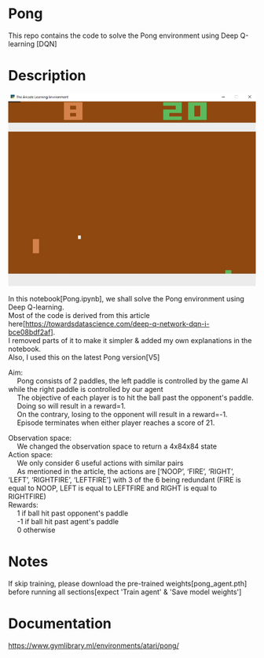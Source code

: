 # Pong
This repo contains the code to solve the Pong environment using Deep Q-learning [DQN]

# Description
![alt text](https://github.com/kwquan/Pong/blob/main/pong_sample_2.jpg)

In this notebook[Pong.ipynb], we shall solve the Pong environment using Deep Q-learning. \
Most of the code is derived from this article here[https://towardsdatascience.com/deep-q-network-dqn-i-bce08bdf2af]. \
I removed parts of it to make it simpler & added my own explanations in the notebook. \
Also, I used this on the latest Pong version[V5]

Aim: \
&emsp; Pong consists of 2 paddles, the left paddle is controlled by the game AI while the right paddle is controlled by our agent \
&emsp; The objective of each player is to hit the ball past the opponent's paddle. \
&emsp; Doing so will result in a reward=1. \
&emsp; On the contrary, losing to the opponent will result in a reward=-1. \
&emsp; Episode terminates when either player reaches a score of 21. 
     
Observation space: \
&emsp;             We changed the observation space to return a 4x84x84 state \
     Action space: \
&emsp;             We only consider 6 useful actions with similar pairs \
&emsp;             As mentioned in the article, the actions are [‘NOOP’, ‘FIRE’, ‘RIGHT’, ‘LEFT’, ‘RIGHTFIRE’, ‘LEFTFIRE’] with 3 of the 6 being redundant (FIRE is      equal to NOOP, LEFT is equal to LEFTFIRE and RIGHT is equal to RIGHTFIRE) \
     Rewards: \
&emsp;               1 if ball hit past opponent's paddle \
&emsp;               -1 if ball hit past agent's paddle \
&emsp;               0 otherwise

# Notes
If skip training, please download the pre-trained weights[pong_agent.pth] before running all sections[expect 'Train agent' & 'Save model weights'] 
         
        
# Documentation
https://www.gymlibrary.ml/environments/atari/pong/           
